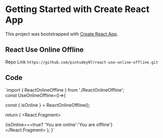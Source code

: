 # Getting Started with Create React App

This project was bootstrapped with [Create React App](https://github.com/facebook/create-react-app).

## React Use Online Offline

Repo Link `https://github.com/pintudey97/react-use-online-offline.git`

## Code
`import { ReactOnlineOffline } from './ReactOnlineOffline';<br />
const UseOnlineOffline=()=>{

  const { isOnline } = ReactOnlineOffline();

  return (
    <React.Fragment>
      <div className="msgbox">{isOnline===true? 'You are online':'You are offline'}</div>
    </React.Fragment>
  );
}`
